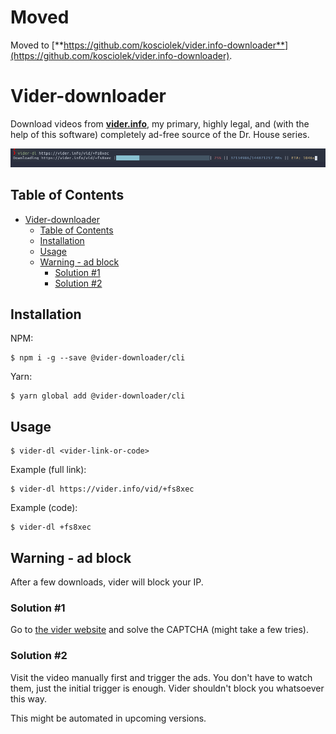 # Moved

Moved to [**https://github.com/kosciolek/vider.info-downloader**](https://github.com/kosciolek/vider.info-downloader).


# Vider-downloader

Download videos from [**vider.info**](https://vider.info/), my primary, highly legal, and (with the help of this software) completely ad-free source of the Dr. House series.

![](docs/screen.png)

## Table of Contents

- [Vider-downloader](#vider-downloader)
  - [Table of Contents](#table-of-contents)
  - [Installation](#installation)
  - [Usage](#usage)
  - [Warning - ad block](#warning---ad-block)
    - [Solution #1](#solution-1)
    - [Solution #2](#solution-2)

## Installation

NPM:
```
$ npm i -g --save @vider-downloader/cli
```

Yarn:
```
$ yarn global add @vider-downloader/cli
```

## Usage

```
$ vider-dl <vider-link-or-code>
```

Example (full link):

```
$ vider-dl https://vider.info/vid/+fs8xec
```

Example (code):
```
$ vider-dl +fs8xec
```

## Warning - ad block

After a few downloads, vider will block your IP.

### Solution #1

Go to [the vider website](https://vider.info/) and solve the CAPTCHA (might take a few tries).

### Solution #2

Visit the video manually first and trigger the ads. You don't have to watch them, just the initial trigger is enough. Vider shouldn't block you whatsoever this way.

This might be automated in upcoming versions.
